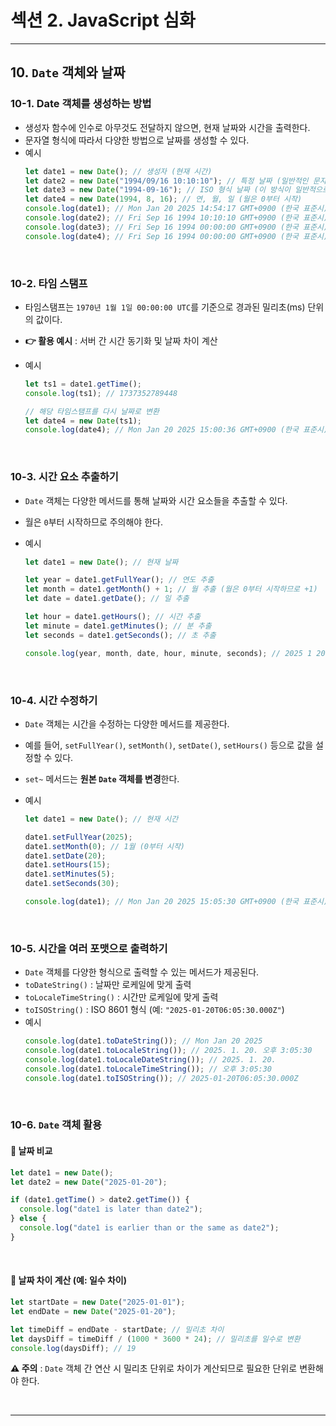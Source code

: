 # 섹션 2. JavaScript 심화

---

## 10. `Date` 객체와 날짜

### 10-1. Date 객체를 생성하는 방법

- 생성자 함수에 인수로 아무것도 전달하지 않으면, 현재 날짜와 시간을 출력한다.
- 문자열 형식에 따라서 다양한 방법으로 날짜를 생성할 수 있다.
- 예시
  ```javascript
  let date1 = new Date(); // 생성자 (현재 시간)
  let date2 = new Date("1994/09/16 10:10:10"); // 특정 날짜 (일반적인 문자열 형식)
  let date3 = new Date("1994-09-16"); // ISO 형식 날짜 (이 방식이 일반적으로 권장됨)
  let date4 = new Date(1994, 8, 16); // 연, 월, 일 (월은 0부터 시작)
  console.log(date1); // Mon Jan 20 2025 14:54:17 GMT+0900 (한국 표준시)
  console.log(date2); // Fri Sep 16 1994 10:10:10 GMT+0900 (한국 표준시)
  console.log(date3); // Fri Sep 16 1994 00:00:00 GMT+0900 (한국 표준시)
  console.log(date4); // Fri Sep 16 1994 00:00:00 GMT+0900 (한국 표준시)
  ```

<br>

### 10-2. 타임 스탬프

- 타임스탬프는 `1970년 1월 1일 00:00:00 UTC`를 기준으로 경과된 밀리초(ms) 단위의 값이다.
- **👉 활용 예시** : 서버 간 시간 동기화 및 날짜 차이 계산
- 예시

  ```javascript
  let ts1 = date1.getTime();
  console.log(ts1); // 1737352789448

  // 해당 타임스탬프를 다시 날짜로 변환
  let date4 = new Date(ts1);
  console.log(date4); // Mon Jan 20 2025 15:00:36 GMT+0900 (한국 표준시)
  ```

<br>

### 10-3. 시간 요소 추출하기

- `Date` 객체는 다양한 메서드를 통해 날짜와 시간 요소들을 추출할 수 있다.
- 월은 `0`부터 시작하므로 주의해야 한다.
- 예시

  ```javascript
  let date1 = new Date(); // 현재 날짜

  let year = date1.getFullYear(); // 연도 추출
  let month = date1.getMonth() + 1; // 월 추출 (월은 0부터 시작하므로 +1)
  let date = date1.getDate(); // 일 추출

  let hour = date1.getHours(); // 시간 추출
  let minute = date1.getMinutes(); // 분 추출
  let seconds = date1.getSeconds(); // 초 추출

  console.log(year, month, date, hour, minute, seconds); // 2025 1 20 15 2 42
  ```

<br>

### 10-4. 시간 수정하기

- `Date` 객체는 시간을 수정하는 다양한 메서드를 제공한다.
- 예를 들어, `setFullYear()`, `setMonth()`, `setDate()`, `setHours()` 등으로 값을 설정할 수 있다.
- `set~` 메서드는 **원본 `Date` 객체를 변경**한다.
- 예시

  ```javascript
  let date1 = new Date(); // 현재 시간

  date1.setFullYear(2025);
  date1.setMonth(0); // 1월 (0부터 시작)
  date1.setDate(20);
  date1.setHours(15);
  date1.setMinutes(5);
  date1.setSeconds(30);

  console.log(date1); // Mon Jan 20 2025 15:05:30 GMT+0900 (한국 표준시)
  ```

<br>

### 10-5. 시간을 여러 포맷으로 출력하기

- `Date` 객체를 다양한 형식으로 출력할 수 있는 메서드가 제공된다.
- `toDateString()` : 날짜만 로케일에 맞게 출력
- `toLocaleTimeString()` : 시간만 로케일에 맞게 출력
- `toISOString()` : ISO 8601 형식 (예: `"2025-01-20T06:05:30.000Z"`)
- 예시
  ```javascript
  console.log(date1.toDateString()); // Mon Jan 20 2025
  console.log(date1.toLocaleString()); // 2025. 1. 20. 오후 3:05:30
  console.log(date1.toLocaleDateString()); // 2025. 1. 20.
  console.log(date1.toLocaleTimeString()); // 오후 3:05:30
  console.log(date1.toISOString()); // 2025-01-20T06:05:30.000Z
  ```

<br>

### 10-6. `Date` 객체 활용

#### 📆 날짜 비교

```javascript
let date1 = new Date();
let date2 = new Date("2025-01-20");

if (date1.getTime() > date2.getTime()) {
  console.log("date1 is later than date2");
} else {
  console.log("date1 is earlier than or the same as date2");
}
```

<br>

#### 📆 날짜 차이 계산 (예: 일수 차이)

```javascript
let startDate = new Date("2025-01-01");
let endDate = new Date("2025-01-20");

let timeDiff = endDate - startDate; // 밀리초 차이
let daysDiff = timeDiff / (1000 * 3600 * 24); // 밀리초를 일수로 변환
console.log(daysDiff); // 19
```

**⚠️ 주의** : `Date` 객체 간 연산 시 밀리초 단위로 차이가 계산되므로 필요한 단위로 변환해야 한다.

<br>

---
